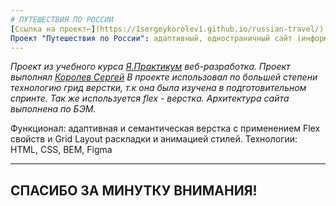 ```yaml
---
# ПУТЕШЕСТВИЯ ПО РОССИИ
[Ссылка на проект←](https://1sergeykorolev1.github.io/russian-travel/) 
Проект "Путешествия по России": адаптивный, одностраничный сайт (информационный)
---
```


_Проект из учебного курса [Я.Практикум](https://practicum.yandex.ru/) веб-разработка._
_Проект выполнял [Королев Сергей](https://vk.com/id46453265)_
_В проекте использовал по большей степени технологию грид верстки, т.к она была изучена в подготовительном спринте. Так же используется flex - верстка. Архитектура сайта выполнена по БЭМ._
  
Функционал: адаптивная и семантическая верстка с применением Flex свойств и Grid Layout раскладки и анимацией стилей.
Технологии: HTML, CSS, BEM, Figma

---

## СПАСИБО ЗА МИНУТКУ ВНИМАНИЯ!
